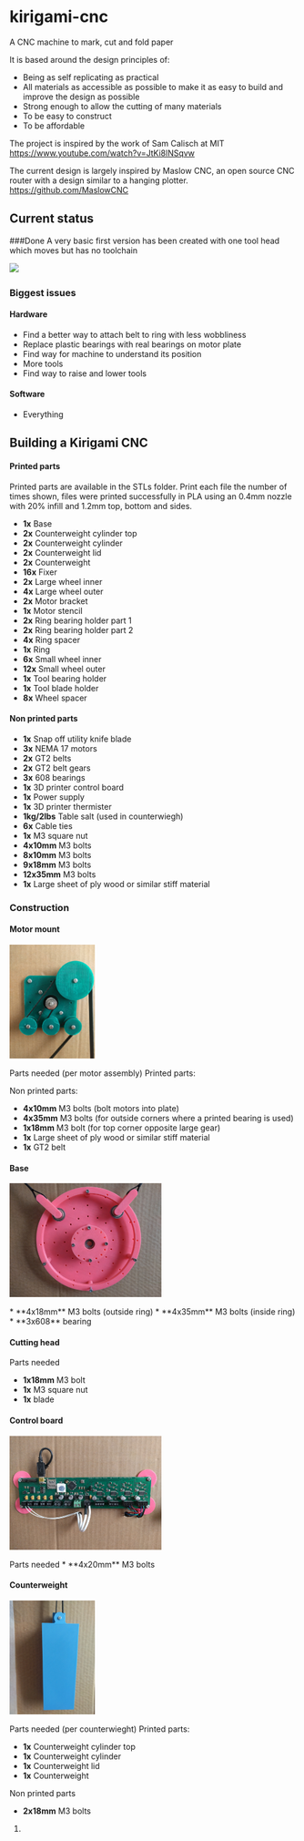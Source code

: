 # kirigami-cnc
A CNC machine to mark, cut and fold paper

It is based around the design principles of: 

* Being as self replicating as practical
* All materials as accessible as possible to make it as easy to build and improve the design as possible
* Strong enough to allow the cutting of many materials
* To be easy to construct
* To be affordable

The project is inspired by the work of Sam Calisch at MIT
https://www.youtube.com/watch?v=JtKi8lNSqvw


The current design is largely inspired by Maslow CNC, an open source CNC router with a design similar to a hanging plotter. 
https://github.com/MaslowCNC


## Current status
###Done
A very basic first version has been created with one tool head which moves but has no toolchain

[![](http://img.youtube.com/vi/BQzhzq3MdRw/0.jpg)](http://www.youtube.com/watch?v=BQzhzq3MdRw "First Kirigami CNC test moves")

### Biggest issues
#### Hardware
* Find a better way to attach belt to ring with less wobbliness
* Replace plastic bearings with real bearings on motor plate
* Find way for machine to understand its position
* More tools
* Find way to raise and lower tools

#### Software
* Everything


## Building a Kirigami CNC
#### Printed parts
Printed parts are available in the STLs folder. Print each file the number of times shown, files were printed successfully in PLA using an 0.4mm nozzle with 20% infill and 1.2mm top, bottom and sides.

* **1x** Base 
* **2x** Counterweight cylinder top 
* **2x** Counterweight cylinder 
* **2x** Counterweight lid
* **2x** Counterweight 
* **16x** Fixer 
* **2x** Large wheel inner
* **4x** Large wheel outer 
* **2x** Motor bracket
* **1x** Motor stencil
* **2x** Ring bearing holder part 1
* **2x** Ring bearing holder part 2
* **4x** Ring spacer
* **1x** Ring 
* **6x** Small wheel inner
* **12x** Small wheel outer 
* **1x** Tool bearing holder
* **1x** Tool blade holder 
* **8x** Wheel spacer


#### Non printed parts
* **1x** Snap off utility knife blade
* **3x** NEMA 17 motors
* **2x** GT2 belts
* **2x** GT2 belt gears
* **3x** 608 bearings
* **1x** 3D printer control board
* **1x** Power supply
* **1x** 3D printer thermister
* **1kg/2lbs** Table salt (used in counterwiegh)
* **6x** Cable ties
* **1x** M3 square nut
* **4x10mm** M3 bolts
* **8x10mm** M3 bolts
* **9x18mm** M3 bolts
* **12x35mm** M3 bolts
* **1x** Large sheet of ply wood or similar stiff material



### Construction
#### Motor mount
<p align="left">
  <img height="200" src="/Photos/Motor mount.jpg">
</p>
Parts needed (per motor assembly)
Printed parts:

Non printed parts:
* **4x10mm** M3 bolts (bolt motors into plate)
* **4x35mm** M3 bolts (for outside corners where a printed bearing is used)
* **1x18mm** M3 bolt (for top corner opposite large gear)
* **1x** Large sheet of ply wood or similar stiff material
* **1x** GT2 belt


#### Base
<p align="left">
  <img height="200" src="/Photos/Base.jpg">
</p>
* **4x18mm** M3 bolts (outside ring)
* **4x35mm** M3 bolts (inside ring) 
* **3x608** bearing

#### Cutting head
Parts needed
* **1x18mm** M3 bolt
* **1x** M3 square nut
* **1x** blade

#### Control board
<p align="left">
  <img height="200" src="/Photos/PCB.jpg">
</p>
Parts needed
* **4x20mm** M3 bolts

#### Counterweight
<p align="left">
  <img height="200" src="/Photos/Counterweight.jpg">
</p>
Parts needed (per counterwieght)
Printed parts:

* **1x** Counterweight cylinder top 
* **1x** Counterweight cylinder 
* **1x** Counterweight lid
* **1x** Counterweight 

Non printed parts
* **2x18mm** M3 bolts


1. 




